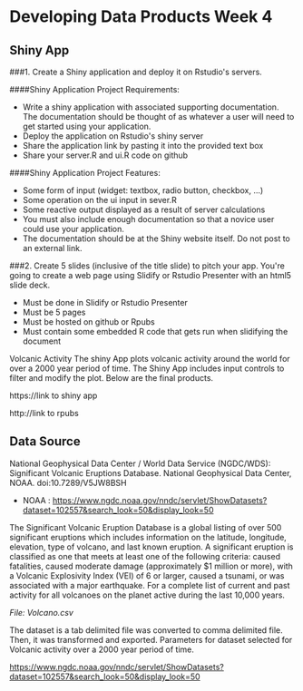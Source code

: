 # Developing Data Products Week 4
## Shiny App
###1. Create a Shiny application and deploy it on Rstudio's servers. 

####Shiny Application Project Requirements:

- Write a shiny application with associated supporting documentation. The documentation should be   thought of as whatever a user will need to get started using your application.
-  Deploy the application on Rstudio's shiny server
-  Share the application link by pasting it into the provided text box
-  Share your server.R and ui.R code on github

####Shiny Application Project Features:

- Some form of input (widget: textbox, radio button, checkbox, ...)
- Some operation on the ui input in sever.R
- Some reactive output displayed as a result of server calculations
- You must also include enough documentation so that a novice user could use your application.
- The documentation should be at the Shiny website itself. Do not post to an external link.

###2. Create 5 slides (inclusive of the title slide) to pitch your app. You're going to create a web page using Slidify or Rstudio Presenter with an html5 slide deck.

- Must be done in Slidify or Rstudio Presenter
- Must be 5 pages
- Must be hosted on github or Rpubs
- Must contain some embedded R code that gets run when slidifying the document

Volcanic Activity
The shiny App plots volcanic activity around the world for over a 2000 year period of time. The Shiny App includes input controls to filter and modify the plot. Below are the final products.

https://link to shiny app

http://link to rpubs

## Data Source
National Geophysical Data Center / World Data Service (NGDC/WDS): 
    Significant Volcanic Eruptions Database. 
    National Geophysical Data Center, NOAA. doi:10.7289/V5JW8BSH
    
- NOAA : https://www.ngdc.noaa.gov/nndc/servlet/ShowDatasets?dataset=102557&search_look=50&display_look=50 

The Significant Volcanic Eruption Database is a global listing of over 500 significant eruptions which includes information on the latitude, longitude, elevation, type of volcano, and last known eruption. A significant eruption is classified as one that meets at least one of the following criteria: caused fatalities, caused moderate damage (approximately $1 million or more), with a Volcanic Explosivity Index (VEI) of 6 or larger, caused a tsunami, or was associated with a major earthquake. For a complete list of current and past activity for all volcanoes on the planet active during the last 10,000 years.

*File: Volcano.csv*

The dataset is a tab delimited file was converted to comma delimited file. Then, it was  transformed and exported.
Parameters for dataset selected for Volcanic activity over a 2000 year period of time.

https://www.ngdc.noaa.gov/nndc/servlet/ShowDatasets?dataset=102557&search_look=50&display_look=50

